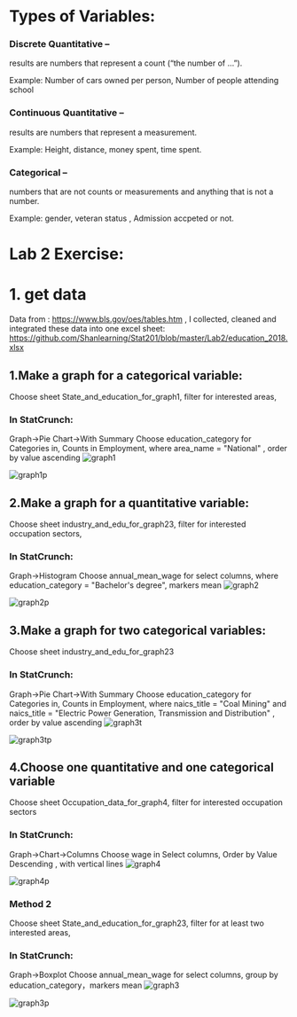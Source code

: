 
# Types of Variables: 

### Discrete Quantitative – 

results are numbers that represent a count (“the number of …”).

Example: Number of cars owned per person, Number of people attending school 

### Continuous Quantitative – 

results are numbers that represent a measurement.

Example: Height, distance, money spent, time spent.

### Categorical – 

numbers that are not counts or measurements and anything that is not a number.

Example: gender, veteran status , Admission accpeted or not.


# Lab 2 Exercise:

# 1. get data 
Data from : https://www.bls.gov/oes/tables.htm , I collected, cleaned and integrated these data into one excel sheet: https://github.com/Shanlearning/Stat201/blob/master/Lab2/education_2018.xlsx


## 1.Make a graph for a categorical variable:
Choose sheet State_and_education_for_graph1, filter for interested areas,
### In StatCrunch:
Graph->Pie Chart->With Summary
Choose education_category for Categories in, Counts in Employment, where area_name = "National" , order by value ascending
![graph1](https://github.com/Shanlearning/Stat201/blob/master/Lab2/pics/graph1.PNG)

![graph1p](https://github.com/Shanlearning/Stat201/blob/master/Lab2/pics/graph1p.PNG)
## 2.Make a graph for a quantitative variable:
Choose sheet industry_and_edu_for_graph23, filter for interested occupation sectors,
### In StatCrunch:
Graph->Histogram
Choose annual_mean_wage for select columns, where education_category = "Bachelor's degree", markers mean
![graph2](https://github.com/Shanlearning/Stat201/blob/master/Lab2/pics/graph2.PNG)

![graph2p](https://github.com/Shanlearning/Stat201/blob/master/Lab2/pics/graph2p.PNG)
## 3.Make a graph for two categorical variables:
Choose sheet industry_and_edu_for_graph23
### In StatCrunch:
Graph->Pie Chart->With Summary
Choose education_category for Categories in, Counts in Employment, where naics_title = "Coal Mining" and naics_title = "Electric Power Generation, Transmission and Distribution" , order by value ascending
![graph3t](https://github.com/Shanlearning/Stat201/blob/master/Lab2/pics/graph3t.PNG)

![graph3tp](https://github.com/Shanlearning/Stat201/blob/master/Lab2/pics/graph3tp.PNG)

## 4.Choose one quantitative and one categorical variable
Choose sheet Occupation_data_for_graph4, filter for interested occupation sectors

### In StatCrunch:
Graph->Chart->Columns
Choose wage in Select columns, Order by Value Descending , with vertical lines
![graph4](https://github.com/Shanlearning/Stat201/blob/master/Lab2/pics/graph4.PNG)

![graph4p](https://github.com/Shanlearning/Stat201/blob/master/Lab2/pics/graph4p.PNG)

### Method 2
Choose sheet State_and_education_for_graph23, filter for at least two interested areas,
### In StatCrunch:
Graph->Boxplot
Choose annual_mean_wage for select columns, group by education_category，markers mean
![graph3](https://github.com/Shanlearning/Stat201/blob/master/Lab2/pics/graph3.PNG)

![graph3p](https://github.com/Shanlearning/Stat201/blob/master/Lab2/pics/graph3p.PNG)


